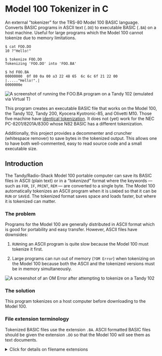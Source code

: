 # Model 100 Tokenizer in C

An external "tokenizer" for the TRS-80 Model 100 BASIC language.
Converts BASIC programs in ASCII text (`.DO`) to executable BASIC
(`.BA`) on a host machine. Useful for large programs which the Model
100 cannot tokenize due to memory limitations.

	$ cat FOO.DO
	10 ?"Hello!"

	$ tokenize FOO.DO 
	Tokenizing 'FOO.DO' into 'FOO.BA'

	$ hd FOO.BA
	00000000  0f 80 0a 00 a3 22 48 65  6c 6c 6f 21 22 00        |....."Hello!".|
	0000000e

![A screenshot of running the FOO.BA program on a Tandy 102 (emulated
via Virtual T)](README.md.d/HELLO.gif "Running a .BA file on a Tandy 102 (Virtual T)")

This program creates an executable BASIC file that works on the Model
100, the Tandy 102, Tandy 200, Kyocera Kyotronic-85, and Olivetti M10.
Those five machine have [identical
tokenization](http://fileformats.archiveteam.org/wiki/Tandy_200_BASIC_tokenized_file).
It does not (yet) work for the NEC PC-8201/8201A/8300 whose N82 BASIC
has a different tokenization.

Additionally, this project provides a decommenter and cruncher
(whitespace remover) to save bytes in the tokenized output. This
allows one to have both well-commented, easy to read source code and a
small executable size.

## Introduction

The Tandy/Radio-Shack Model 100 portable computer can save its BASIC
files in ASCII (plain text) or in a _“tokenized”_ format where the
keywords — such as `FOR`, `IF`, `PRINT`, `REM` — are converted to a
single byte. The Model 100 automatically tokenizes an ASCII program
when it is `LOAD`ed so that it can be `RUN` or `SAVE`d. The tokenized
format saves space and loads faster, but where it is tokenized can
matter.

### The problem

Programs for the Model 100 are generally distributed in ASCII format
which is good for portability and easy transfer. However, ASCII files
have downsides: 

1. `RUN`ning an ASCII program is quite slow because the Model 100 must
   tokenize it first.

1. Large programs can run out of memory (`?OM Error`) when tokenizing
   on the Model 100 because both the ASCII and the tokenized versions
   must be in memory simultaneously.

![A screenshot of an OM Error after attempting to tokenize on
a Tandy 102](README.md.d/OMerror.png "Out of Memory error when
attempting to tokenize on a Tandy 102 (Virtual T)")


### The solution

This program tokenizes on a host computer before downloading to the Model 100.

### File extension terminology

Tokenized BASIC files use the extension `.BA`. ASCII formatted BASIC
files should be given the extension `.DO` so that the Model 100 will
see them as text documents.

<details><summary>Click for details on filename extensions</summary><ul>

  | Machine Memory Map   | ASCII BASIC | Tokenized BASIC   |
  |----------------------|-------------|-------------------|
  | Generic              | `.DO`       | `.BA`             |
  | Model 100 / 102      | `.100`      | `.BA1`            |
  | Tandy 200            | `.200`      | `.BA2`            |
  | NEC PC-8201          | `.NEC.DO`   | `.BA0`, `.NEC.BA` |
  | Olivetti M10         | `.M10.DO`   | `.B10`, `.M10.BA` |
  | Kyocera Kyotronic-85 | `.KYO.DO`   | `.B85`, `.KYO.BA` |

  The primary two filename extensions are:
  * **`.DO`** This is the extension the Model 100 uses for plain text
    BASIC files, but in general can mean any ASCII text document with
    CRLF[^2] line endings.
  * **`.BA`** On the Model 100, the .BA extension always means a
    tokenized BASIC program. However, many ".BA" files found on the
    Internet are actually in ASCII format. Before the existence of
    tokenizers like this, one was expected to know that ASCII BASIC
    files had to be renamed to .DO before downloading to a Model 100.

  BASIC programs that use `PEEK`, `POKE`, or `CALL` typically only
  work on one specific model of portable computer, even when the BASIC
  language and tokenization is identical. The only two models which
  have the same memory map are the Model 100 and and Tandy 102. Using
  POKE or CALL on the wrong model can crash badly, possibly losing
  files. To avoid this, when sharing BASIC programs over the network,
  filename extensions can indicate which model a program will work on:

  * `.100` An ASCII BASIC file that includes POKEs or CALLs specific
	  to the Model 100 or Tandy 102.
  * `.200` An ASCII BASIC file specific to the Tandy 200.
  * `.NEC` (or `.NEC.DO`) An ASCII BASIC file specific to the NEC
    PC-8201 portables.

  * `.BA1` A tokenized BASIC file specific to the Model 100/102.
  * `.BA2` A tokenized BASIC file specific to the Tandy 200.
  * `.BA0` (or `.NEC.BA`) A tokenized BASIC file specific to the NEC
    portables.

  It is not yet clear what extensions are used to denote the
  Kyotronic-85 and M10. Hackerb9 suggests:
	* `.KYO` or `.KYO.DO` An ASCII BASIC file that includes POKEs or
	  CALLs specific to the Kyocera Kyotronic-85.
	* `.M10` or `.M10.DO` An ASCII BASIC file specific to the Olivetti M10.

    * `.B85` or `.KYO.BA` A tokenized BASIC file specific to the Kyotronic-85.
    * `.B10` or `.M10.BA` A tokenized BASIC file specific to the M10.

<ul><details>

## Programs in this project

* **tokenize**: A shell script which ties together all the following
  tools. Most people will only run this program directly.

* **m100-tokenize**: Convert M100 BASIC program from ASCII (.DO)
  to executable .BA file.
  
* **m100-sanity**: Clean up the BASIC source code (sort lines and
  remove duplicates).
  
* **m100-jumps**: Analyze the BASIC source code and output a list of
  lines that begin with a comment and that are referred to by other
  lines in the program. Input should have been run through
  m100-sanity. 

* **m100-decomment**: Modify the BASIC source code to remove `REM`
  and `'` comments except it keeps lines mentioned on the command line
  (output from m100-jumps). This can save a lot of space if the
  program was well commented.

* **m100-crunch**: Modify the BASIC source code to remove all
  whitespace in an attempt to save even more space at the expense of
  readability. 

## Compilation & Installation

Presuming you have `flex` installed, just run `make` to compile.

``` BASH
$ git clone https://github.com/hackerb9/tokenize
$ make
$ make install
```

<details><summary><b>Optionally, you can compile by hand</b></summary>

```bash
 flex m100-tokenize.lex  &&  gcc lex.tokenize.c
```

Flex creates the file lex.tokenize.c from m100-tokenize.lex. The
`main()` routine is defined in m100-tokenize-main.c, which is
#included by m100-tokenize.lex.

</details>

## Usage

One can either use the `tokenize` wrapper or run the executables manually.

### The tokenize wrapper

The
"[tokenize](https://github.com/hackerb9/tokenize/blob/main/tokenize)"
script is easiest. By default, the output will be exactly the
same, byte for byte, as a .BA file created on actual hardware.

#### Synopsis

**tokenize** _INPUT.DO_ [ _OUTPUT.BA_ ]<br/>
**tokenize** [ **-d** | **--decomment** ] _INPUT.DO_ [ _OUTPUT.BA_ ]<br/>
**tokenize** [ **-c** | **--crunch** ] _INPUT.DO_ [ _OUTPUT.BA_ ]

The **-d** option decomments before tokenizing.

The **-c** option decomments _and_ removes all optional
whitespace before tokenizing.

#### Example 1: Simplest usage: tokenize filename


``` bash
$ tokenize PROG.DO
Tokenizing 'PROG.DO' into 'PROG.BA'
```

#### Example 2: Overwrite or rename

``` bash
$ tokenize PROG.DO
Output file 'PROG.BA' is newer than 'PROG.DO'. 
Overwrite [yes/No/rename]? R
Old file renamed to 'PROG.BA~'
```

#### Example 3: Crunching to save space: tokenize -c

``` bash
$ wc -c M100LE.DO 
17630 M100LE.DO

$ tokenize M100LE.DO 
Tokenizing 'M100LE.DO' into 'M100LE.BA'

$ wc -c M100LE.BA
15667 M100LE.BA

$ tokenize -c M100LE.DO M100LE-crunched.BA
Decommenting, crunching, and tokenizing 'M100LE.DO' into 'M100LE-crunched.BA'

$ wc -c M100LE-crunched.BA
6199 M100LE-crunched.BA
```

In this case, using `tokenize -c` reduced the BASIC executable from 16
to 6 kibibytes, which is quite significant on a machine that might
have only 24K of RAM. However, this is an extreme example from a well
commented program. Many Model 100 programs have already been
"decommented" and "crunched" by hand to save space.

<ul>

_Tip: When distributing a crunched program, it may be a good idea to also
include the original source code to make it easy for people to learn
from, debug, and improve it._

</ul>


### Running m100-tokenize and friends manually

If one decides to not use the `tokenize` script, certain programs
should _usually_ be run to process the input before the final
tokenization step, depending upon what is wanted. m100-sanity is
strongly recommended. (See [Abnormal code](#abnormal-code) below.)

``` mermaid
flowchart LR;
m100-sanity ==> m100-tokenize
m100-sanity ==> m100-jumps ==> m100-decomment
m100-decomment --> m100-crunch --> m100-tokenize
m100-decomment --> m100-tokenize
```

| Programs used                                                                   | Effect                                         | Same as     |
|---------------------------------------------------------------------------------|------------------------------------------------|-------------|
| m100-sanity<br/>m100-tokenize                                                   | Identical byte-for-byte to a genuine Model 100 | tokenize    |
| m100-sanity<br/>m100-jumps<br/>m100-decomment<br/>m100-tokenize                 | Saves RAM by removing unnecessary comments     | tokenize -d |
| m100-sanity<br/>m100-jumps<br/>m100-decomment<br/>m100-crunch<br/>m100-tokenize | Saves even more RAM, removing whitespace       | tokenize -c |
| m100-tokenize                                                                   | Abnormal code is kept as is                    |             |

<details><summary>Click to see more details about running these
programs manually</summary><p>

### m100-tokenize synopsis

**m100-tokenize** [ _INPUT.DO_ [ _OUTPUT.BA_ ] ]

Unlike `tokenize`, m100-tokenize never guesses the output filename.
With no files specified, the default is to use stdin and stdout so it
can be used as a filter in a pipeline. The other programs --
m100-sanity, m100-jumps, m100-decomment, and m100-crunch -- all have the
same syntax taking two optional filenames. 

### Example usage of m100-tokenize

When running m100-tokenize by hand, process the input through the
`m100-sanity` script first to correct possibly ill-formed BASIC source
code. 

``` bash
m100-sanity INPUT.DO | m100-tokenize > OUTPUT.BA
```

The above example is equivalent to running `tokenize INPUT.DO
OUTPUT.BA`.

### Example usage with decommenting

The m100-decomment program needs help from the m100-jumps program to
know when it shouldn't completely remove a commented out line, for
example,

``` BASIC
10 REM This line would normally be removed
20 GOTO 10   ' ... but now line 10 should be kept.
```

So, first, we get the list of line numbers that must be kept in the
variable `$jumps` and then we call m100-decomment passing in that list
on the command line.

    jumps=$(m100-sanity INPUT.DO | m100-jumps)
    m100-sanity INPUT.DO | 
	    m100-decomment - - $jumps | 
		m100-tokenize > OUTPUT.BA

The above example is equivalent to running `tokenize -d INPUT.DO
OUTPUT.BA`.

Note that m100-decomment keeps the entire text of comments which are
listed by m100-jumps with the presumption that, as targets of GOTO or
GOSUB, they are the most valuable remarks in the program. (This
behaviour may change in the future.)

Example output after decommenting but before tokenizing:
``` BASIC
10 REM This line would normally be removed
20 GOTO 10
```

### Example usage with crunching

The m100-crunch program removes all optional space and some other
optional characters, such as a double-quote at the end of a line or a
colon before an apostrophe. It also completely removes the text of
comments which may have been preserved by m100-decomment from the
m100-jumps list. In short, it makes the program extremely hard to
read, but does save a few more bytes in RAM.

    jumps=$(m100-sanity INPUT.DO | m100-jumps)
    m100-sanity INPUT.DO | 
	    m100-decomment - - $jumps | 
		m100-crunch | 
		m100-tokenize > OUTPUT.BA

The above example is equivalent to running `tokenize -c INPUT.DO
OUTPUT.BA`.

Example output after crunching but before tokenizing:

``` BASIC
10REM
20GOTO10
```

### An obscure note about stdout stream rewinding 

After finishing tokenizing, m100-tokenize rewinds the output
file in order to correct the **PL PH** line pointers. Rewinding
fails if the standard output is piped to another program. For
example:

  1. m100-tokenize  FOO.DO  FOO.BA
  2. m100-tokenize  <FOO.DO  >FOO.BA
  3. m100-tokenize  FOO.DO | cat > FOO.BA

Note that (1) and (2) are identical, but (3) is slightly different.

In example 3, the output stream cannot be rewound and the line
pointers will all contain "\*\*" (0x2A2A). This does not matter
for a genuine Model T computer which ignores **PL PH** in a file,
but some emulators are known to be persnickety and balk.

If you find this to be a problem, please file an issue as it is
potentially correctable using `open_memstream()`, but hackerb9 does
not see the need.

</details> <!-- Running manually -->


## Machine compatibility

Across the eight Kyotronic-85 sisters, there are actually only two
different tokenized formats: "M100 BASIC" and "N82 BASIC". This
program (currently) works only for the former, not the latter.

The three Radio-Shack portables (Models 100, 102 and 200), the Kyocera
Kyotronic-85, and the Olivetti M10 all share the same tokenized BASIC.
That means one .BA program _might_ work for any of them, presuming the
program do not rely on CALL, PEEK, or POKE. However, the NEC family of
portables -- the PC-8201, PC-8201A, and PC-8300 -- run N82 BASIC which
has a different tokenization format.

### Checksum differences are not a compatibility problem

The .BA files generated by `tokenize` aim to be exactly the same, byte
for byte, as the output from tokenizing on a Model 100 using `LOAD`
and `SAVE`. There are some bytes, however, which can and do change but
do not matter.

A peculiar artifact of the [`.BA` file format][fileformat] is that it
contains pointer locations offset by where the program happened to be
in memory when it was saved. The pointers in the file are _never_ used
as they are recalculated when the program is loaded into RAM.

To account for this variance when testing, the output of this program
is intended to be byte-for-byte identical to:

1. A Model 100
2. that has been freshly reset
3. with no other BASIC programs on it
4. running `LOAD "COM:88N1"` and `SAVE "FOO"` while a host computer sends the ASCII BASIC program over the serial port.

While the Tandy 102, Kyotronic-85, and M10 also appear to output files
identical to the Model 100, the Tandy 200 does not. The 200 has more
ROM than the other Model T computers, so it stores the first BASIC
program at a slightly different RAM location (0xA000 instead of
0x8000). This has no effect on compatibility between machines, but it
does change the pointer offset.

Since two `.BA` files can be the identical program despite having
different checksums, this project includes the `bacmp` program,
described below.

[fileformat]: http://fileformats.archiveteam.org/wiki/Tandy_200_BASIC_tokenized_file "Reverse engineered file format documentation"

## Why Lex?

This program is written in
[Flex](https://web.stanford.edu/class/archive/cs/cs143/cs143.1128/handouts/050%20Flex%20In%20A%20Nutshell.pdf),
a lexical analyzer, because it made implementation trivial. The
tokenizer itself, m100-tokenize, is mostly just a table of keywords
and the corresponding byte they should emit. Flex handles special
cases, like quoted strings and REMarks, easily.

The downside is that one must have flex installed to _modify_ the
tokenizer. Flex is _not_ necessary to compile on a machine as flex
generates portable C code. See the tokenize-cfiles.tar.gz in the
github release or run `make cfiles`.

## Abnormal code

The `tokenize` script always uses the m100-sanity program to clean up
the source code, but one can run m100-tokenize directly to
purposefully create abnormal, but valid, `.BA` files. These programs
cannot be created on genuine hardware, but **will** run.

Here is an extreme example.

<b>Source code for 
<a href="https://github.com/hackerb9/tokenize/blob/main/degenerate/GOTO10.DO">
"GOTO 10"</a> by hackerb9</b>

```BASIC
1 I=-1
10 I=I+1: IF I MOD 1000 THEN 10 ELSE I=0
10 PRINT: PRINT
10 PRINT "This is line ten."
10 PRINT "This is also line ten."
5  PRINT "Line five runs after line ten."
10 PRINT "Where would GOTO 10 go?"
15 PRINT "  (The following line is 7 GOTO 10)"
7 GOTO 10
8 ERROR "Line 8 is skipped by GOTO 10."
10 PRINT: PRINT "It goes to the *next* line ten!"
10 FOR T=0 TO 1000: NEXT T
10 PRINT "Exceptions: Goes to *first* line ten"
10 PRINT "  if the current line is ten, or"
10 PRINT "  if a line number > 10 is seen."
10
10 'Shouldn't 10 GOTO 10 go to itself?
10 'It shouldn't have to search at all.
10 'Maybe it's a bug in Tandy BASIC?
10 'Perhaps it checks for (line >= 10)
10 'before it checks for (line == 10)?
10
10 'BTW, >= is one less op than >.
10 'On 8085, >= is CMP then check CY==0.
10 'But > also requires checking Z==0.
10
10 PRINT
10 PRINT "The next line is 9 GOTO 10. This time"
10 PRINT "it goes to the FIRST line ten, because"
10 PRINT "line 20 comes before the next line ten."
9 GOTO 10
20 ERROR "Line 20 is never reached, but it has an effect because 20>10."
10 ERROR "This is the final line ten. The previous GOTO 10 won't find it because line 20 comes first."
10
15
20 
0 PRINT "This program examines how"
1 PRINT "Model T computers run"
2 PRINT "degenerate tokenized BASIC."
3 PRINT "Trying to load it as a .DO"
4 PRINT "file will not work as"
5 PRINT "Tandy BASIC corrects issues"
6 PRINT "such as duplicate line numbers"
7 PRINT "and out of order lines."
8 PRINT "Please use hackerb9's"
9 PRINT "pre-tokenized GOTO10.BA."
```

To run this on a Model 100, download
[GOTO10.BA](https://github.com/hackerb9/tokenize/raw/main/degenerate/GOTO10.BA)
which was created using m100-tokenizer.


## Miscellaneous notes

* Tokenized BASIC files are binary files, not ASCII and as such cannot
  be transferred easily using the builtin TELCOM program or the `LOAD
  "COM:"` or `SAVE "COM:"` commands. Instead, one must use a program
  such as [TEENY](https://youtu.be/H0xx9cOe97s) which can transfer
  8-bit data.

* To save in ASCII format on the Model 100, append `, A`:
  ```BASIC
  save "FOO", A
  ```

* This program accepts line endings as either `CRLF` (standard for a
  Model 100 text document) or simply `LF` (UNIX style).


## Testing

Run `make check` to try out the tokenizer on some [sample Model 100
programs](https://github.com/hackerb9/tokenize/tree/main/samples) and
some strange ones designed specifically to exercise peculiar syntax.
The program `bacmp` is used to compare the generated .BA file with one
created on hackerb9's Tandy 200.

Note that without m100-sanity, the SCRAMB.DO test, whose input is
scrambled and redundant, would fail.

``` BASIC
20 GOTO 10
10 GOTO 10
10 PRINT "!dlroW ,olleH"

```

## bacmp: BASIC comparator

The included
[bacmp.c](https://github.com/hackerb9/tokenize/blob/main/bacmp.c)
program may be useful for others who wish to discover if two tokenized
BASIC files are identical. Because of the way the Model 100 works, a
normal `cmp` test will fail. There are pointers from each BASIC line
to the next which change based upon where the program happens to be in
memory. The `bacmp` program handles that by allowing line pointers to
differ as long as they are offset by a constant amount.

Note that generating correct line pointers is actually unnecessary in
a tokenizer; they could be any arbitrary values. The Model 100 always
regenerates the pointers when it loads a .BA file. However, some
emulators insist on having them precisely correct, so this tokenizer
has followed suit.

## More information

* Hackerb9 has documented the file format of tokenized BASIC at
  http://fileformats.archiveteam.org/wiki/Tandy_200_BASIC_tokenized_file

## Known Bugs

* None known. Reports are gratefully accepted.


## Alternatives

Here are some other ways that you can tokenize Model 100 BASIC when
the source code and the tokenized version won't both fit in the M100's
RAM. 

* Perhaps the simplest is to load the ASCII BASIC file to the M100 over
  a serial port from a PC host. On the Model 100, type:
  
          LOAD "COM:88N1"

  or for a Tandy 200, type

          LOAD "COM:88N1ENN"
  
  On the host side, send the file followed by the `^Z` ('\x1A')
  character to signal End-of-File. See hackerb9's
  [sendtomodelt](https://github.com/hackerb9/m100le/blob/main/adjunct/sendtomodelt)
  for a script to make this easier.

* Robert Pigford wrote a Model 100 tokenizer that runs in Microsoft Windows.
  Includes PowerBASIC source code. 
  http://www.club100.org/memfiles/index.php?&direction=0&order=nom&directory=Robert%20Pigford/TOKENIZE

* Mike Stein's entoke.exe is a tokenizer for Microsoft DOS.
  http://www.club100.org/memfiles/index.php?&direction=0&order=nom&directory=Mike%20Stein
  
* The Model 100's ROM disassembly shows that the tokenization code is quite short.
  http://www.club100.org/memfiles/index.php?action=downloadfile&filename=m100_dis.txt&directory=Ken%20Pettit/M100%20ROM%20Disassembly
  
* The VirtualT emulator can be scripted to tokenize a program through telnet.
  https://sourceforge.net/projects/virtualt/

[^2]: CRLF means Carriage Return, Line Feed. That is, `0x0D 0x0A`.
